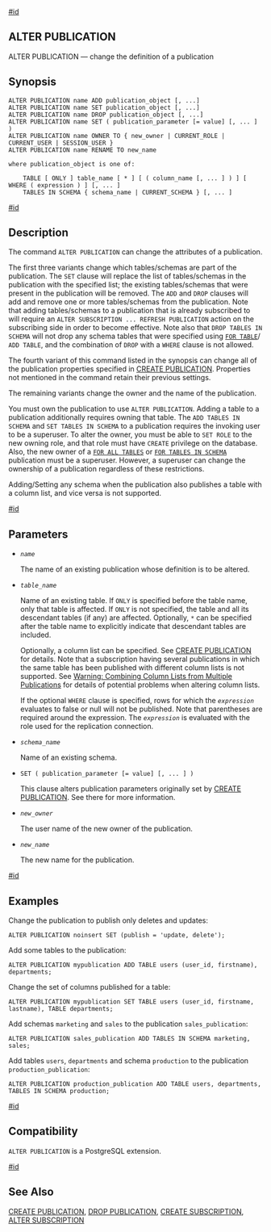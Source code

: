 [#id](#SQL-ALTERPUBLICATION)

## ALTER PUBLICATION

ALTER PUBLICATION — change the definition of a publication

## Synopsis

```
ALTER PUBLICATION name ADD publication_object [, ...]
ALTER PUBLICATION name SET publication_object [, ...]
ALTER PUBLICATION name DROP publication_object [, ...]
ALTER PUBLICATION name SET ( publication_parameter [= value] [, ... ] )
ALTER PUBLICATION name OWNER TO { new_owner | CURRENT_ROLE | CURRENT_USER | SESSION_USER }
ALTER PUBLICATION name RENAME TO new_name

where publication_object is one of:

    TABLE [ ONLY ] table_name [ * ] [ ( column_name [, ... ] ) ] [ WHERE ( expression ) ] [, ... ]
    TABLES IN SCHEMA { schema_name | CURRENT_SCHEMA } [, ... ]
```

[#id](#id-1.9.3.25.5)

## Description

The command `ALTER PUBLICATION` can change the attributes of a publication.

The first three variants change which tables/schemas are part of the publication. The `SET` clause will replace the list of tables/schemas in the publication with the specified list; the existing tables/schemas that were present in the publication will be removed. The `ADD` and `DROP` clauses will add and remove one or more tables/schemas from the publication. Note that adding tables/schemas to a publication that is already subscribed to will require an `ALTER SUBSCRIPTION ... REFRESH PUBLICATION` action on the subscribing side in order to become effective. Note also that `DROP TABLES IN SCHEMA` will not drop any schema tables that were specified using [`FOR TABLE`](sql-createpublication#SQL-CREATEPUBLICATION-FOR-TABLE)/ `ADD TABLE`, and the combination of `DROP` with a `WHERE` clause is not allowed.

The fourth variant of this command listed in the synopsis can change all of the publication properties specified in [CREATE PUBLICATION](sql-createpublication). Properties not mentioned in the command retain their previous settings.

The remaining variants change the owner and the name of the publication.

You must own the publication to use `ALTER PUBLICATION`. Adding a table to a publication additionally requires owning that table. The `ADD TABLES IN SCHEMA` and `SET TABLES IN SCHEMA` to a publication requires the invoking user to be a superuser. To alter the owner, you must be able to `SET ROLE` to the new owning role, and that role must have `CREATE` privilege on the database. Also, the new owner of a [`FOR ALL TABLES`](sql-createpublication#SQL-CREATEPUBLICATION-FOR-ALL-TABLES) or [`FOR TABLES IN SCHEMA`](sql-createpublication#SQL-CREATEPUBLICATION-FOR-TABLES-IN-SCHEMA) publication must be a superuser. However, a superuser can change the ownership of a publication regardless of these restrictions.

Adding/Setting any schema when the publication also publishes a table with a column list, and vice versa is not supported.

[#id](#id-1.9.3.25.6)

## Parameters

* *`name`*

  The name of an existing publication whose definition is to be altered.

* *`table_name`*

  Name of an existing table. If `ONLY` is specified before the table name, only that table is affected. If `ONLY` is not specified, the table and all its descendant tables (if any) are affected. Optionally, `*` can be specified after the table name to explicitly indicate that descendant tables are included.

  Optionally, a column list can be specified. See [CREATE PUBLICATION](sql-createpublication) for details. Note that a subscription having several publications in which the same table has been published with different column lists is not supported. See [Warning: Combining Column Lists from Multiple Publications](logical-replication-col-lists#LOGICAL-REPLICATION-COL-LIST-COMBINING) for details of potential problems when altering column lists.

  If the optional `WHERE` clause is specified, rows for which the *`expression`* evaluates to false or null will not be published. Note that parentheses are required around the expression. The *`expression`* is evaluated with the role used for the replication connection.

* *`schema_name`*

  Name of an existing schema.

* `SET ( publication_parameter [= value] [, ... ] )`

  This clause alters publication parameters originally set by [CREATE PUBLICATION](sql-createpublication). See there for more information.

* *`new_owner`*

  The user name of the new owner of the publication.

* *`new_name`*

  The new name for the publication.

[#id](#id-1.9.3.25.7)

## Examples

Change the publication to publish only deletes and updates:

```
ALTER PUBLICATION noinsert SET (publish = 'update, delete');
```

Add some tables to the publication:

```
ALTER PUBLICATION mypublication ADD TABLE users (user_id, firstname), departments;
```

Change the set of columns published for a table:

```
ALTER PUBLICATION mypublication SET TABLE users (user_id, firstname, lastname), TABLE departments;
```

Add schemas `marketing` and `sales` to the publication `sales_publication`:

```
ALTER PUBLICATION sales_publication ADD TABLES IN SCHEMA marketing, sales;
```

Add tables `users`, `departments` and schema `production` to the publication `production_publication`:

```
ALTER PUBLICATION production_publication ADD TABLE users, departments, TABLES IN SCHEMA production;
```

[#id](#id-1.9.3.25.8)

## Compatibility

`ALTER PUBLICATION` is a PostgreSQL extension.

[#id](#id-1.9.3.25.9)

## See Also

[CREATE PUBLICATION](sql-createpublication), [DROP PUBLICATION](sql-droppublication), [CREATE SUBSCRIPTION](sql-createsubscription), [ALTER SUBSCRIPTION](sql-altersubscription)